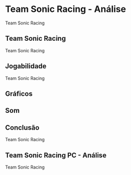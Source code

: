 ---
---

# Team Sonic Racing - Análise

Team Sonic Racing

## Team Sonic Racing

Team Sonic Racing

## Jogabilidade

Team Sonic Racing

## Gráficos


## Som

## Conclusão

Team Sonic Racing

## Team Sonic Racing PC - Análise

Team Sonic Racing

